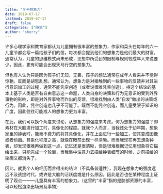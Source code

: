 ```yaml
---
title: "关于想象力" 
date: 2019-07-17
lastmod: 2019-07-17
draft: false
categories: ["随笔"]
author: "sherry"
---
```

许多心理学家和教育家都认为儿童拥有很丰富的想象力，作家和菜头在每年的六一儿童节都会写一篇给孩子们的信，每次都会提到他们的想象力是他们最大的财富。通常认为，儿童的思维模式尚未形成，思想中所受到的限制与规则较成年人来说要少，因此，更有可能会出现天马行空的想象力。

但也有人认为只是因为孩子们无知，无畏，孩子的想法通常在成年人看来并不觉得惊艳，反而是胡思乱想。通常认为，想象力是对接触到的一些事物的反馈并对其进行意识加工的过程，通常不能凭空创造（或者说很难凭空创造）。持这个结论的基本上基于人类是否有自由意志这一命题，人类自身的决策和行为无意识的受到外界事物的影响，即是对外界事物而作出的反馈。很难找到由人类“自发”做出的决策或行为。因此，凭空创造也几乎不可能了。既然不能凭空创造，而儿童受限于知识的广度，因此往往可能成人的想象力更为丰富。

<!--more-->

在此，我们可以换个角度来讨论，从想象力的强度来考虑。何为想象力的强度？即素材在大脑进行加工时，具像化的程度。就我个人而言，当我还处于幼年期，想象家里的钟表时，能毫不费力的将其具像化，并在上面进行一些加工，使其变成图像或者动画。具象化程度之高，就像在眼前出现一样清晰。而当我现在再去想象钟表，却发现很难再做到这一点，记忆还是很清晰，但是很难根据记忆用想象将它描绘出来，只能完成一个轮廓，当我集中注意力去描绘钟表细节的时候，之前描绘的轮廓又都消失了。

因此，就我个人的经历而言得出的结论（不具备普适性），我现在想象力的强度远远不及孩提时代，或许是大脑的活跃度或是什么原因。因此是否也在某种程度上证明了观点一——儿童具有丰富的想象力。（这里的“丰富”指的是脑部资源的丰富，可以轻松渲染出场景及事物）